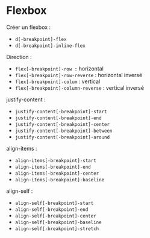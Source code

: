 # Flexbox

Créer un flexbox :

- `d[-breakpoint]-flex`
- `d[-breakpoint]-inline-flex`

Direction :

- `flex[-breakpoint]-row :` horizontal
- `flex[-breakpoint]-row-reverse` : horizontal inversé
- `flex[-breakpoint]-colum` : vertical
- `flex[-breakpoint]-column-reverse` : vertical inversé

justify-content :

- `justify-content[-breakpoint]-start`
- `justify-content[-breakpoint]-end`
- `justify-content[-breakpoint]-center`
- `justify-content[-breakpoint]-between`
- `justify-content[-breakpoint]-around`

align-items :

- `align-items[-breakpoint]-start`
- `align-items[-breakpoint]-end`
- `align-items[-breakpoint]-center`
- `align-items[-breakpoint]-baseline`

align-self :

- `align-self[-breakpoint]-start`
- `align-self[-breakpoint]-end`
- `align-self[-breakpoint]-center`
- `align-self[-breakpoint]-baseline`
- `align-self[-breakpoint]-stretch`
